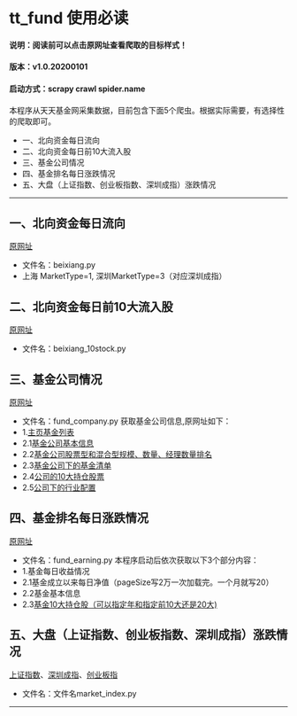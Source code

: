 # tt_fund 使用必读


#### 说明：阅读前可以点击原网址查看爬取的目标样式！
#### 版本：v1.0.20200101
#### 启动方式：scrapy crawl spider.name
本程序从天天基金网采集数据，目前包含下面5个爬虫。根据实际需要，有选择性的爬取即可。
- 一、北向资金每日流向  
- 二、北向资金每日前10大流入股  
- 三、基金公司情况  
- 四、基金排名每日涨跌情况  
- 五、大盘（上证指数、创业板指数、深圳成指）涨跌情况 

---

## 一、北向资金每日流向
[原网址](http://data.eastmoney.com/hsgt/index.html)
- 文件名：beixiang.py
- 上海 MarketType=1, 深圳MarketType=3（对应深圳成指）

## 二、北向资金每日前10大流入股
[原网址](http://data.eastmoney.com/hsgt/top10/2020-01-02.html)
- 文件名：beixiang_10stock.py

## 三、基金公司情况
[原网址](http://fund.eastmoney.com/Company/default.html)
- 文件名：fund_company.py
获取基金公司信息,原网址如下：  
- 1.[主页基金列表](http://fund.eastmoney.com/Company/default.html)
- 2.1[基金公司基本信息](http://fund.eastmoney.com/Company/80560392.html)
- 2.2[基金公司股票型和混合型规模、数量、经理数量排名](http://fund.eastmoney.com/Company/home/Gmtable?gsId=80560392&fundType=25)
- 2.3[基金公司下的基金清单](http://fund.eastmoney.com/Company/home/KFSFundNet?gsid=80560392&fundType=25)
- 2.4[公司的10大持仓股票](http://fund.eastmoney.com/Company/f10/gscc_80560392.html)
- 2.5[公司下的行业配置](http://fund.eastmoney.com/Company/f10/hypz_80560392.html)

## 四、基金排名每日涨跌情况
[原网址](http://fund.eastmoney.com/data/fundranking.html)
- 文件名：fund_earning.py
本程序启动后依次获取以下3个部分内容：
- 1.基金每日收益情况
- 2.1基金成立以来每日净值（pageSize写2万一次加载完。一个月就写20）
- 2.2基金基本信息
- 2.3[基金10大持仓股（可以指定年和指定前10大还是20大)](http://fundf10.eastmoney.com/FundArchivesDatas.aspx?type=jjcc&code=320007&topline=10&year=&month=)

## 五、大盘（上证指数、创业板指数、深圳成指）涨跌情况
[上证指数](http://quote.eastmoney.com/zs000001.html)、[深圳成指](http://quote.eastmoney.com/zs399001.html)、[创业板指](http://quote.eastmoney.com/zs399006.html)
- 文件名：文件名market_index.py



---



